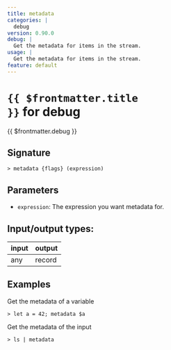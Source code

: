 ```yaml
---
title: metadata
categories: |
  debug
version: 0.90.0
debug: |
  Get the metadata for items in the stream.
usage: |
  Get the metadata for items in the stream.
feature: default
---
```


<!-- This file is automatically generated. Please edit the command in https://github.com/nushell/nushell instead. -->

# <code>{{ $frontmatter.title }}</code> for debug

<div class='command-title'>{{ $frontmatter.debug }}</div>

## Signature

`> metadata {flags} (expression)`

## Parameters

- `expression`: The expression you want metadata for.

## Input/output types:

| input | output |
| ----- | ------ |
| any   | record |

## Examples

Get the metadata of a variable

```nushell
> let a = 42; metadata $a

```

Get the metadata of the input

```nushell
> ls | metadata

```
